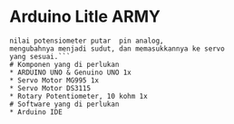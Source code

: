 # Arduino Litle ARMY
```Kode sederhana ini cuma ngebaca 
nilai potensiometer putar  pin analog, 
mengubahnya menjadi sudut, dan memasukkannya ke servo
yang sesuai.```
# Komponen yang di perlukan
* ARDUINO UNO & Genuino UNO 1x
* Servo Motor MG995 1x
* Servo Motor DS3115
* Rotary Potentiometer, 10 kohm 1x
# Software yang di perlukan
* Arduino IDE
